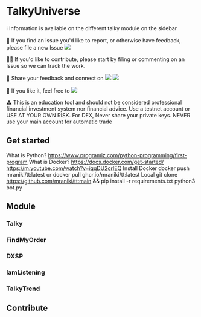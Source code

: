 # TalkyUniverse

ℹ️ Information is available on the different talky module on the sidebar

🐛 If you find an issue you'd like to report, or otherwise have feedback, please file a new Issue <a href="https://github.com/mraniki/tt/issues"><img src="https://badgen.net/github/open-issues/mraniki/tt" /></a>

🧑‍💻 If you'd like to contribute, please start by filing or commenting on an Issue so we can track the work. 

💬 Share your feedback and connect on <a href="https://discord.gg/vegJQGrRRa"><img src="https://badgen.net/badge/icon/discord/purple?icon=discord&label" /></a> <a href="https://t.me/TTTalkyTraderChat/1"><img src="https://badgen.net/badge/icon/telegram?icon=telegram&label" /></a>

🍩 If you like it, feel free to <a href="https://coindrop.to/mraniki"><img src="https://badgen.net/badge/icon/coindrop/6F4E37?icon=buymeacoffee&label"/></a>

⚠️ This is an education tool and should not be considered professional financial investment system nor financial advice. Use a testnet account or USE AT YOUR OWN RISK. For DEX, Never share your private keys. NEVER use your main account for automatic trade

## Get started
What is Python?
https://www.programiz.com/python-programming/first-program
What is Docker?
https://docs.docker.com/get-started/
https://m.youtube.com/watch?v=iqqDU2crIEQ
Install
Docker
docker push mraniki/tt:latest or docker pull ghcr.io/mraniki/tt:latest
Local
git clone https://github.com/mraniki/tt:main && pip install -r requirements.txt python3 bot.py


## Module

### Talky

### FindMyOrder

### DXSP

### IamListening

### TalkyTrend


## Contribute
